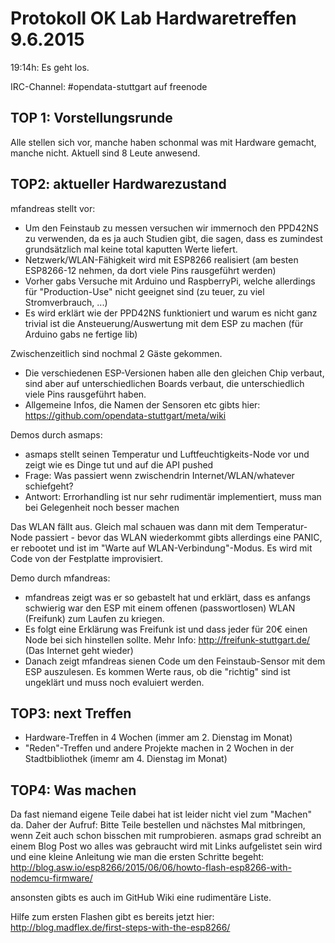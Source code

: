 # Protokoll OK Lab Hardwaretreffen 9.6.2015

19:14h: Es geht los.

IRC-Channel: #opendata-stuttgart auf freenode


## TOP 1: Vorstellungsrunde

Alle stellen sich vor, manche haben schonmal was mit Hardware gemacht, manche nicht. Aktuell sind 8 Leute anwesend.


## TOP2: aktueller Hardwarezustand

mfandreas stellt vor:
* Um den Feinstaub zu messen versuchen wir immernoch den PPD42NS zu verwenden, da es ja auch Studien gibt, die sagen, dass es zumindest grundsätzlich mal keine total kaputten Werte liefert.
* Netzwerk/WLAN-Fähigkeit wird mit ESP8266 realisiert (am besten ESP8266-12 nehmen, da dort viele Pins rausgeführt werden)
* Vorher gabs Versuche mit Arduino und RaspberryPi, welche allerdings für "Production-Use" nicht geeignet sind (zu teuer, zu viel Stromverbrauch, ...)
* Es wird erklärt wie der PPD42NS funktioniert und warum es nicht ganz trivial ist die Ansteuerung/Auswertung mit dem ESP zu machen (für Arduino gabs ne fertige lib)

Zwischenzeitlich sind nochmal 2 Gäste gekommen.

* Die verschiedenen ESP-Versionen haben alle den gleichen Chip verbaut, sind aber auf unterschiedlichen Boards verbaut, die unterschiedlich viele Pins rausgeführt haben.
* Allgemeine Infos, die Namen der Sensoren etc gibts hier: https://github.com/opendata-stuttgart/meta/wiki

Demos durch asmaps:
* asmaps stellt seinen Temperatur und Luftfeuchtigkeits-Node vor und zeigt wie es Dinge tut und auf die API pushed
* Frage: Was passiert wenn zwischendrin Internet/WLAN/whatever schiefgeht?
* Antwort: Errorhandling ist nur sehr rudimentär implementiert, muss man bei Gelegenheit noch besser machen

Das WLAN fällt aus. Gleich mal schauen was dann mit dem Temperatur-Node passiert - bevor das WLAN wiederkommt gibts allerdings eine PANIC, er rebootet und ist im "Warte auf WLAN-Verbindung"-Modus.
Es wird mit Code von der Festplatte improvisiert.

Demo durch mfandreas:
* mfandreas zeigt was er so gebastelt hat und erklärt, dass es anfangs schwierig war den ESP mit einem offenen (passwortlosen) WLAN (Freifunk) zum Laufen zu kriegen.
* Es folgt eine Erklärung was Freifunk ist und dass jeder für 20€ einen Node bei sich hinstellen sollte. Mehr Info: http://freifunk-stuttgart.de/ (Das Internet geht wieder)
* Danach zeigt mfandreas sienen Code um den Feinstaub-Sensor mit dem ESP auszulesen. Es kommen Werte raus, ob die "richtig" sind ist ungeklärt und muss noch evaluiert werden.


## TOP3: next Treffen

* Hardware-Treffen in 4 Wochen (immer am 2. Dienstag im Monat)
* "Reden"-Treffen und andere Projekte machen in 2 Wochen in der Stadtbibliothek (imemr am 4. Dienstag im Monat)


## TOP4: Was machen

Da fast niemand eigene Teile dabei hat ist leider nicht viel zum "Machen" da. 
Daher der Aufruf: Bitte Teile bestellen und nächstes Mal mitbringen, wenn Zeit auch schon bisschen mit rumprobieren.
asmaps grad schreibt an einem Blog Post wo alles was gebraucht wird mit Links aufgelistet sein wird und eine kleine Anleitung wie man die ersten Schritte begeht:
http://blog.asw.io/esp8266/2015/06/06/howto-flash-esp8266-with-nodemcu-firmware/

ansonsten gibts es auch im GitHub Wiki eine rudimentäre Liste.

Hilfe zum ersten Flashen gibt es bereits jetzt hier:
http://blog.madflex.de/first-steps-with-the-esp8266/
